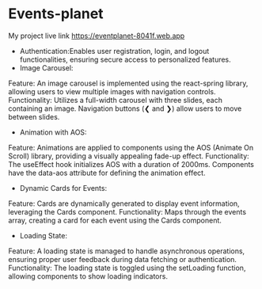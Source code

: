 # Events-planet

My project live link https://eventplanet-8041f.web.app

- Authentication:Enables user registration, login, and logout functionalities, ensuring secure access to personalized features.
- Image Carousel:

Feature: An image carousel is implemented using the react-spring library, allowing users to view multiple images with navigation controls.
Functionality: Utilizes a full-width carousel with three slides, each containing an image. Navigation buttons (❮ and ❯) allow users to move between slides.

- Animation with AOS:

Feature: Animations are applied to components using the AOS (Animate On Scroll) library, providing a visually appealing fade-up effect.
Functionality: The useEffect hook initializes AOS with a duration of 2000ms. Components have the data-aos attribute for defining the animation effect.

- Dynamic Cards for Events:

Feature: Cards are dynamically generated to display event information, leveraging the Cards component.
Functionality: Maps through the events array, creating a card for each event using the Cards component.

- Loading State:

Feature: A loading state is managed to handle asynchronous operations, ensuring proper user feedback during data fetching or authentication.
Functionality: The loading state is toggled using the setLoading function, allowing components to show loading indicators.
